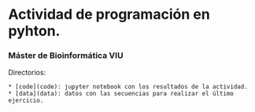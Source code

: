 # Actividad de programación en pyhton.

### Máster de Bioinformática VIU

Directorios:
    
    * [code](code): jupyter notebook con los resultados de la actividad.
    * [data](data): datos con las secuencias para realizar el último ejercicio.
